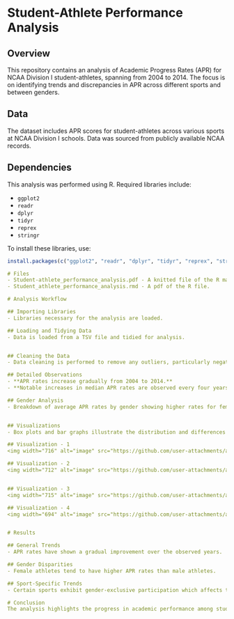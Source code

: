 # Student-Athlete Performance Analysis

## Overview
This repository contains an analysis of Academic Progress Rates (APR) for NCAA Division I student-athletes, spanning from 2004 to 2014. The focus is on identifying trends and discrepancies in APR across different sports and between genders.

## Data
The dataset includes APR scores for student-athletes across various sports at NCAA Division I schools. Data was sourced from publicly available NCAA records.

## Dependencies
This analysis was performed using R. Required libraries include:
- `ggplot2`
- `readr`
- `dplyr`
- `tidyr`
- `reprex`
- `stringr`

To install these libraries, use:
```r
install.packages(c("ggplot2", "readr", "dplyr", "tidyr", "reprex", "stringr"))```

# Files
- Student-athlete_performance_analysis.pdf - A knitted file of the R markdown file
- Student_athlete_performance_analysis.rmd - A pdf of the R file.

# Analysis Workflow

## Importing Libraries
- Libraries necessary for the analysis are loaded.

## Loading and Tidying Data
- Data is loaded from a TSV file and tidied for analysis.


## Cleaning the Data
- Data cleaning is performed to remove any outliers, particularly negative APR rates.

## Detailed Observations
- **APR rates increase gradually from 2004 to 2014.**
- **Notable increases in median APR rates are observed every four years.**

## Gender Analysis
- Breakdown of average APR rates by gender showing higher rates for female athletes consistently over the years.


## Visualizations
- Box plots and bar graphs illustrate the distribution and differences in APR rates over the years and between genders.

## Visualization - 1
<img width="716" alt="image" src="https://github.com/user-attachments/assets/a4be66d4-e10a-43c3-a963-8f1587e39c01">

## Visualization - 2
<img width="712" alt="image" src="https://github.com/user-attachments/assets/dafdca91-6da7-456b-9607-57f15f340780">


## Visualization - 3
<img width="715" alt="image" src="https://github.com/user-attachments/assets/ac4b5613-39cb-48e3-8ba9-eb5c9d2051e2">

## Visualization - 4
<img width="694" alt="image" src="https://github.com/user-attachments/assets/7d65efbf-e671-444a-aba9-1067e62823f6">


# Results

## General Trends
- APR rates have shown a gradual improvement over the observed years.

## Gender Disparities
- Female athletes tend to have higher APR rates than male athletes.

## Sport-Specific Trends
- Certain sports exhibit gender-exclusive participation which affects the APR rates observed.

# Conclusion
The analysis highlights the progress in academic performance among student-athletes, with notable differences across sports and between genders. Efforts to improve APR should consider these disparities to target improvements effectively.
